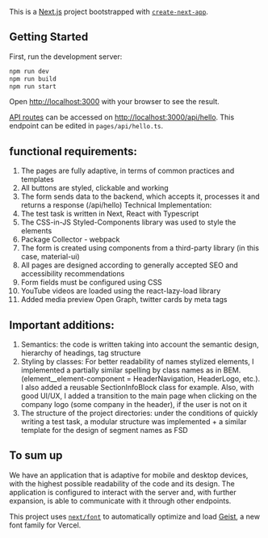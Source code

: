 This is a [Next.js](https://nextjs.org) project bootstrapped with [`create-next-app`](https://nextjs.org/docs/pages/api-reference/create-next-app).

## Getting Started

First, run the development server:

```bash
npm run dev
npm run build
npm run start
```

Open [http://localhost:3000](http://localhost:3000) with your browser to see the result.

[API routes](https://nextjs.org/docs/pages/building-your-application/routing/api-routes) can be accessed on [http://localhost:3000/api/hello](http://localhost:3000/api/hello). This endpoint can be edited in `pages/api/hello.ts`.

## functional requirements:
1. The pages are fully adaptive, in terms of common practices and templates
2. All buttons are styled, clickable and working
3. The form sends data to the backend, which accepts it, processes it and returns a response (/api/hello)
   Technical Implementation:
1. The test task is written in Next, React with Typescript
2. The CSS-in-JS Styled-Components library was used to style the elements
3. Package Collector - webpack
4. The form is created using components from a third-party library (in this case, material-ui)
5. All pages are designed according to generally accepted SEO and accessibility recommendations
6. Form fields must be configured using CSS
7. YouTube videos are loaded using the react-lazy-load library
8. Added media preview Open Graph, twitter cards by meta tags
##   Important additions:
1. Semantics: the code is written taking into account the semantic design, hierarchy of headings, tag structure
2. Styling by classes: For better readability of names stylized elements, I implemented a partially similar spelling by class names as in BEM. (element__element-component = HeaderNavigation, HeaderLogo, etc.). I also added a reusable SectionInfoBlock class for example. Also, with good UI/UX, I added a transition to the main page when clicking on the company logo (some company in the header), if the user is not on it
3. The structure of the project directories: under the conditions of quickly writing a test task, a modular structure was implemented + a similar template for the design of segment names as FSD
## To sum up
We have an application that is adaptive for mobile and desktop devices, with the highest possible readability of the code and its design. The application is configured to interact with the server and, with further expansion, is able to communicate with it through other endpoints.

This project uses [`next/font`](https://nextjs.org/docs/pages/building-your-application/optimizing/fonts) to automatically optimize and load [Geist](https://vercel.com/font), a new font family for Vercel.

